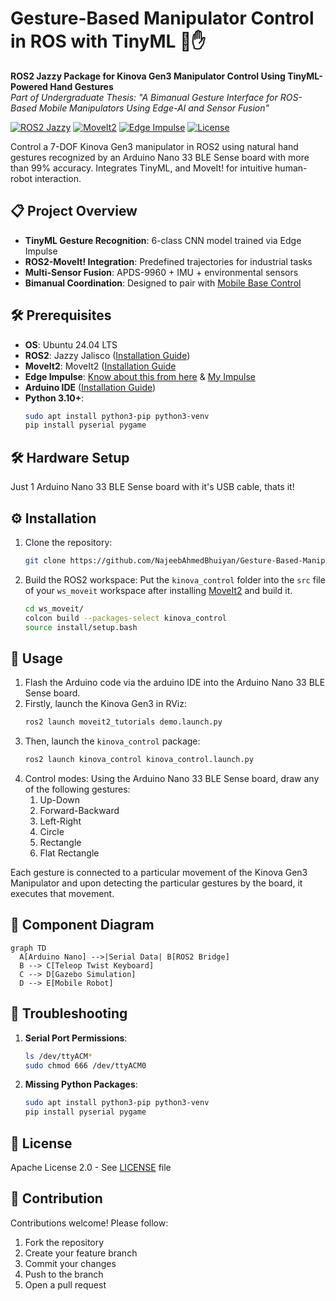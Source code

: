 # Gesture-Based Manipulator Control in ROS with TinyML 🤖✋

**ROS2 Jazzy Package for Kinova Gen3 Manipulator Control Using TinyML-Powered Hand Gestures**  
*Part of Undergraduate Thesis: "A Bimanual Gesture Interface for ROS-Based Mobile Manipulators Using Edge-AI and Sensor Fusion"*

[![ROS2 Jazzy](https://img.shields.io/badge/ROS2-Jazzy-%23C5221F)](https://docs.ros.org/en/jazzy/)
[![MoveIt2](https://img.shields.io/badge/MoveIt2-Project-%23C5221F)](https://moveit.picknik.ai/main/doc/tutorials/getting_started/getting_started.html)
[![Edge Impulse](https://img.shields.io/badge/Edge_Impulse-Project-FF6F00)](https://studio.edgeimpulse.com/public/646751/live)
[![License](https://img.shields.io/badge/License-Apache_2.0-blue.svg)](https://opensource.org/licenses/Apache-2.0)

Control a 7-DOF Kinova Gen3 manipulator in ROS2 using natural hand gestures recognized by an Arduino Nano 33 BLE Sense board with more than 99% accuracy. Integrates TinyML, and MoveIt! for intuitive human-robot interaction.

## 📋 Project Overview
- **TinyML Gesture Recognition**: 6-class CNN model trained via Edge Impulse
- **ROS2-MoveIt! Integration**: Predefined trajectories for industrial tasks
- **Multi-Sensor Fusion**: APDS-9960 + IMU + environmental sensors
- **Bimanual Coordination**: Designed to pair with [Mobile Base Control](https://github.com/NajeebAhmedBhuiyan/Gesture-Based-Mobile-Robot-Control-in-ROS)

## 🛠️ Prerequisites
- **OS**: Ubuntu 24.04 LTS
- **ROS2**: Jazzy Jalisco ([Installation Guide](https://docs.ros.org/en/jazzy/Installation.html))
- **MoveIt2**: MoveIt2 ([Installation Guide](https://moveit.picknik.ai/main/doc/tutorials/getting_started/getting_started.html)
- **Edge Impulse**: [Know about this from here](https://edgeimpulse.com) & [My Impulse](https://studio.edgeimpulse.com/public/646751/live)
- **Arduino IDE** ([Installation Guide](https://www.arduino.cc/en/software))
- **Python 3.10+**:
  ```bash
  sudo apt install python3-pip python3-venv
  pip install pyserial pygame
  ```

## 🛠️ Hardware Setup 
Just 1 Arduino Nano 33 BLE Sense board with it's USB cable, thats it!

## ⚙️ Installation
1. Clone the repository:
   ```bash
   git clone https://github.com/NajeebAhmedBhuiyan/Gesture-Based-Manipulator-Control-in-ROS-with-TinyML.git
   ```
2. Build the ROS2 workspace:
   Put the `kinova_control` folder into the `src` file of your `ws_moveit` workspace after installing [MoveIt2](https://moveit.picknik.ai/main/doc/tutorials/getting_started/getting_started.html) and build it.
   ```bash
   cd ws_moveit/
   colcon build --packages-select kinova_control
   source install/setup.bash
   ```

## 🚀 Usage
1. Flash the Arduino code via the arduino IDE into the Arduino Nano 33 BLE Sense board.
2. Firstly, launch the Kinova Gen3 in RViz:
   ```bash
   ros2 launch moveit2_tutorials demo.launch.py
   ```
3. Then, launch the `kinova_control` package:
   ```bash
   ros2 launch kinova_control kinova_control.launch.py
   ```
4. Control modes:
   Using the Arduino Nano 33 BLE Sense board, draw any of the following gestures:
   1. Up-Down
   2. Forward-Backward
   3. Left-Right
   4. Circle
   5. Rectangle
   6. Flat Rectangle

  Each gesture is connected to a particular movement of the Kinova Gen3 Manipulator and upon detecting the particular gestures by the board, it executes that movement.  

## 🧩 Component Diagram
```mermaid
graph TD
  A[Arduino Nano] -->|Serial Data| B[ROS2 Bridge]
  B --> C[Teleop Twist Keyboard]
  C --> D[Gazebo Simulation]
  D --> E[Mobile Robot]
```

## 🚨 Troubleshooting
1. **Serial Port Permissions**:
   ```bash
   ls /dev/ttyACM*
   sudo chmod 666 /dev/ttyACM0
   ```
2. **Missing Python Packages**:
   ```bash
   sudo apt install python3-pip python3-venv
   pip install pyserial pygame
   ```

## 📜 License
Apache License 2.0 - See [LICENSE](LICENSE) file

## 🙌 Contribution
Contributions welcome! Please follow:
1. Fork the repository
2. Create your feature branch
3. Commit your changes
4. Push to the branch
5. Open a pull request



